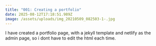 ```yaml
---
title: "001: Creating a portfolio"
date: 2025-08-12T17:18:51.989Z
image: /assets/uploads/img_20210509_082503-1-.jpg
---
```

I﻿ have created a portfolio page, with a jekyll template and netlify as the admin page, so i dont have to edit the html each time.